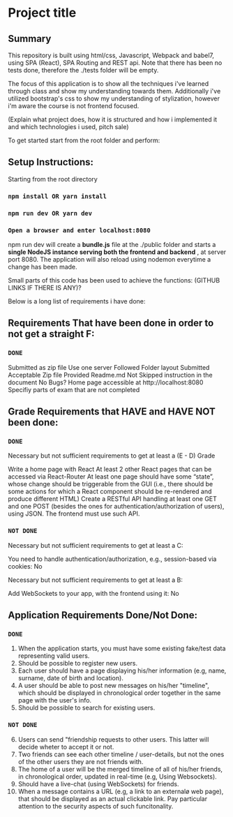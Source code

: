 # Project title

## Summary

This repository is built using html/css, Javascript, Webpack and babel7, using SPA (React), SPA Routing and REST api.
Note that there has been no tests done, therefore the ./tests folder will be empty.

The focus of this application is to show all the techniques i've learned through class and show my understanding towards them.
Additionally i've utilized bootstrap's css to show my understanding of stylization, however i'm aware the course is not frontend focused.

(Explain what project does, how it is structured and how i implemented it and which technologies i used, pitch sale)

To get started start from the root folder and perform:

## Setup Instructions:

Starting from the root directory

### `npm install OR yarn install`

### `npm run dev OR yarn dev`

### `Open a browser and enter localhost:8080`

npm run dev will create a **bundle.js** file at the ./public folder
and starts a **single NodeJS instance serving both the frontend and backend** , at server port 8080.
The application will also reload using nodemon everytime a change has been made.

Small parts of this code has been used to achieve the functions: (GITHUB LINKS IF THERE IS ANY)?

Below is a long list of requirements i have done:

## Requirements That have been done in order to not get a straight F:

### `DONE`

Submitted as zip file
Use one server
Followed Folder layout
Submitted Acceptable Zip file
Provided Readme.md
Not Skipped instruction in the document
No Bugs?
Home page accessible at http://localhost:8080
Specifiy parts of exam that are not completed

## Grade Requirements that HAVE and HAVE NOT been done:

### `DONE`

Necessary but not sufficient requirements to get at least a (E - D) Grade

Write a home page with React
At least 2 other React pages that can be accessed via React-Router
At least one page should have some “state”, whose change should be triggerable from the GUI
(i.e., there should be some actions for which a React component should be re-rendered and
produce different HTML)
Create a RESTful API handling at least one GET and one POST (besides the ones for authentication/authorization of users), using JSON.
The frontend must use such API.

### `NOT DONE`

Necessary but not sufficient requirements to get at least a C:

You need to handle authentication/authorization, e.g., session-based via cookies: No

Necessary but not sufficient requirements to get at least a B:

Add WebSockets to your app, with the frontend using it: No

## Application Requirements Done/Not Done:

### `DONE`

1. When the application starts, you must have some existing fake/test data representing valid users.
2. Should be possible to register new users.
3. Each user should have a page displaying his/her information (e.g, name, surname, date of birth and location).
4. A user should be able to post new messages on his/her "timeline", which should be displayed in chronological order together in the same page with the user's info.
5. Should be possible to search for existing users.

### `NOT DONE`

6. Users can send "friendship requests to other users. This latter will decide wheter to accept it or not.
7. Two friends can see each other timeline / user-details, but not the ones of the other users they are not friends with.
8. The home of a user will be the merged timeline of all of his/her friends, in chronological order, updated in real-time (e.g, Using Websockets).
9. Should have a live-chat (using WebSockets) for friends.
10. When a message contains a URL (e.g, a link to an externalø web page), that should be displayed as an actual clickable link. Pay particular attention to the security aspects of such funcitonality.
